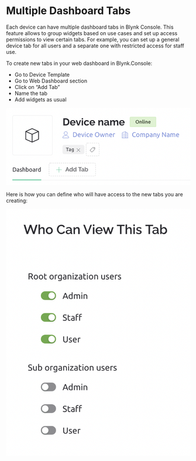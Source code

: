 # Multiple Dashboard Tabs

Each device can have multiple dashboard tabs in Blynk Console. This feature allows to group widgets based on use cases and set up access permissions to view certain tabs. For example, you can set up a general device tab for all users and a separate one with restricted access for staff use.

To create new tabs in your web dashboard in Blynk.Console:

* Go to Device Template
* Go to Web Dashboard section
* Click on “Add Tab”
* Name the tab
* Add widgets as usual

![](<../../../.gitbook/assets/Screenshot 2022-03-17 at 18.37.53.png>)

Here is how you can define who will have access to the new tabs you are creating:

![](<../../../.gitbook/assets/Screenshot 2022-03-17 at 18.58.05.png>)
